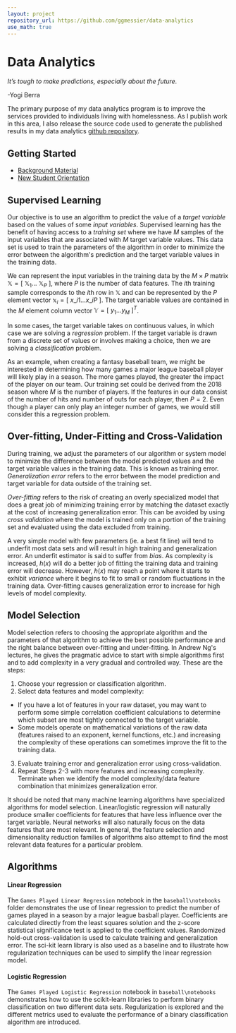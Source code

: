 ```yaml
---
layout: project
repository_url: https://github.com/ggmessier/data-analytics
use_math: true
---
```

# Data Analytics

*It’s tough to make predictions, especially about the future.*

-Yogi Berra

The primary purpose of my data analytics program is to improve the services provided to individuals living with homelessness.  As I publish work in this area, I also release the source code used to generate the published results in my data analytics [github repository](https://github.com/ggmessier/data-analytics).

## Getting Started

- [Background Material](data-background)
- [New Student Orientation](data-orientation)


## Supervised Learning

Our objective is to use an algorithm to predict the value of a *target variable* based on the values of some *input variables*.  Supervised learning has the benefit of having access to a *training set* where we have $M$ samples of the input variables that are associated with $M$ target variable values.  This data set is used to train the parameters of the algorithm in order to minimize the error between the algorithm's prediction and the target variable values in the training data. 

We can represent the input variables in the training data by the $M \times P$ matrix  $\mathbb{X} = [\ \mathbb{X}_1 \ldots\ \mathbb{X}_P\ ]$, where $P$ is the number of data features.  The $i$th training sample corresponds to the $i$th row in $\mathbb{X}$ and can be represented by the $P$ element vector $\mathbb{x}_i = [\ x\_{i1} \ldots x\_{iP}\ ]$.  The target variable values are contained in the $M$ element column vector $\mathbb{Y} = [\ y_1 \ldots y_M\ ]^T$.


In some cases, the target variable takes on continuous values, in which case we are solving a *regression* problem.  If the target variable is drawn from a discrete set of values or involves making a choice, then we are solving a *classification* problem.

As an example, when creating a fantasy baseball team, we might be interested in determining how many games a major league baseball player will likely play in a season.  The more games played, the greater the impact of the player on our team.  Our training set could be derived from the 2018 season where $M$ is the number of players.  If the features in our data consist of the number of hits and number of outs for each player, then $P=2$.  Even though a player can only play an integer number of games, we would still consider this a regression problem.


## Over-fitting, Under-Fitting and Cross-Validation

During training, we adjust the parameters of our algorithm or system model to minimize the difference between the model predicted values and the target variable values in the training data.  This is known as training error.  *Generalization error* refers to the error between the model prediction and target variable for data outside of the training set.

*Over-fitting* refers to the risk of creating an overly specialized model that does a great job of minimizing training error by matching the dataset exactly at the cost of increasing generalization error.  This can be avoided by using *cross validation* where the model is trained only on a portion of the training set and evaluated using the data excluded from training.


A very simple model with few parameters (ie. a best fit line) will tend to underfit most data sets and will result in high training and generalization error.  An underfit estimator is said to suffer from *bias*.  As complexity is increased, $h(x)$ will do a better job of fitting the training data and training error will decrease.  However, $h(x)$ may reach a point where it starts to exhibit *variance* where it begins to fit to small or random fluctuations in the training data.  Over-fitting causes generalization error to increase for high levels of model complexity.


## Model Selection

Model selection refers to choosing the appropriate algorithm and the parameters of that algorithm to achieve the best possible performance and the right balance between over-fitting and under-fitting.  In Andrew Ng's lectures, he gives the pragmatic advice to start with simple algorithms first and to add complexity in a very gradual and controlled way.  These are the steps:

1. Choose your regression or classification algorithm.
2. Select data features and model complexity:
  - If you have a lot of features in your raw dataset, you may want to perform some simple correlation coefficient calculations to determine which subset are most tightly connected to the target variable.
  - Some models operate on mathematical variations of the raw data (features raised to an exponent, kernel functions, etc.) and increasing the complexity of these operations can sometimes improve the fit to the training data.
3. Evaluate training error and generalization error using cross-validation.
4. Repeat Steps 2-3 with more features and increasing complexity.  Terminate when we identify the model complexity/data feature combination that minimizes generalization error.

It should be noted that many machine learning algorithms have specialized algorithms for model selection.  Linear/logistic regression will naturally produce smaller coefficients for features that have less influence over the target variable.  Neural networks will also naturally focus on the data features that are most relevant.  In general, the feature selection and dimensionality reduction families of algorithms also attempt to find the most relevant data features for a particular problem.


## Algorithms

#### Linear Regression

The `Games Played Linear Regression` notebook in the `baseball\notebooks` folder demonstrates the use of linear regression to predict the number of games played in a season by a major league basball player.  Coefficients are calculated directly from the least squares solution and the z-score statistical significance test is applied to the coefficient values.  Randomized hold-out cross-validation is used to calculate training and generalization error.  The sci-kit learn library is also used as a baseline and to illustrate how regularization techniques can be used to simplify the linear regression model.

#### Logistic Regression

The `Games Played Logistic Regression` notebook in `baseball\notebooks` demonstrates how to use the scikit-learn libraries to perform binary classification on two different data sets.  Regularization is explored and the different metrics used to evaluate the performance of a binary classification algorithm are introduced.


















